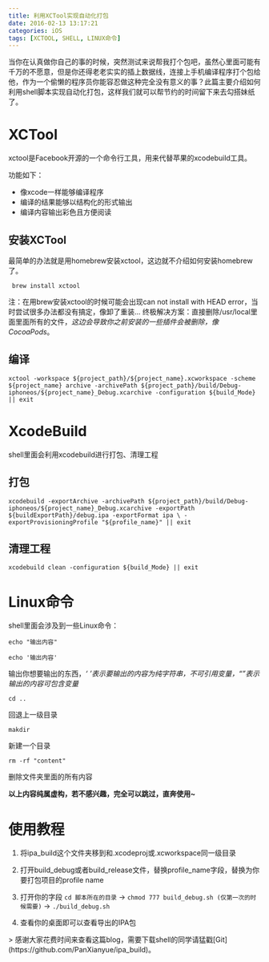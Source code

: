 ```yaml
---
title: 利用XCTool实现自动化打包
date: 2016-02-13 13:17:21
categories: iOS
tags: [XCTOOL, SHELL, LINUX命令]
---
```

当你在认真做你自己的事的时候，突然测试来说帮我打个包吧，虽然心里面可能有千万的不愿意，但是你还得老老实实的插上数据线，连接上手机编译程序打个包给他，作为一个偷懒的程序员你能容忍做这种完全没有意义的事？此篇主要介绍如何利用shell脚本实现自动化打包，这样我们就可以帮节约的时间留下来去勾搭妹纸了。

<!--more-->



# XCTool

xctool是Facebook开源的一个命令行工具，用来代替苹果的xcodebuild工具。

功能如下：

* 像xcode一样能够编译程序
* 编译的结果能够以结构化的形式输出
* 编译内容输出彩色且方便阅读


## 安装XCTool

最简单的办法就是用homebrew安装xctool，这边就不介绍如何安装homebrew了。

` brew install xctool`

注：在用brew安装xctool的时候可能会出现can not install with HEAD error，当时尝试很多办法都没有搞定，像卸了重装... 终极解决方案：直接删除/usr/local里面里面所有的文件，*这边会导致你之前安装的一些插件会被删除，像CocoaPods*。

## 编译

`xctool -workspace ${project_path}/${project_name}.xcworkspace -scheme ${project_name} archive -archivePath ${project_path}/build/Debug-iphoneos/${project_name}_Debug.xcarchive -configuration ${build_Mode} || exit
`
 
# XcodeBuild

shell里面会利用xcodebuild进行打包、清理工程

## 打包
`xcodebuild -exportArchive -archivePath ${project_path}/build/Debug-iphoneos/${project_name}_Debug.xcarchive -exportPath ${buildExportPath}/debug.ipa -exportFormat ipa \
-exportProvisioningProfile "${profile_name}" || exit`

## 清理工程
`xcodebuild clean -configuration ${build_Mode} || exit`


# Linux命令
shell里面会涉及到一些Linux命令：

`echo "输出内容"`

`echo '输出内容'`

输出你想要输出的东西，*‘ ’表示要输出的内容为纯字符串，不可引用变量，“”表示输出的内容可包含变量*

`cd ..`

回退上一级目录

`makdir`

新建一个目录

`rm -rf "content"`


删除文件夹里面的所有内容

**以上内容纯属虚构，若不感兴趣，完全可以跳过，直奔使用~**


# 使用教程


1. 将ipa_build这个文件夹移到和.xcodeproj或.xcworkspace同一级目录

2. 打开build_debug或者build_release文件，替换profile_name字段，替换为你要打包项目的profile name

3. 打开你的字段  `cd 脚本所在的目录` -> `chmod 777 build_debug.sh (仅第一次的时候需要)` -> `./build_debug.sh`

4. 查看你的桌面即可以查看导出的IPA包

<p>
> 感谢大家花费时间来查看这篇blog，需要下载shell的同学请猛戳[Git](https://github.com/PanXianyue/ipa_build)。